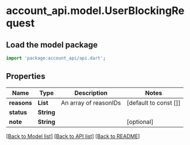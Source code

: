 # account_api.model.UserBlockingRequest

## Load the model package
```dart
import 'package:account_api/api.dart';
```

## Properties
Name | Type | Description | Notes
------------ | ------------- | ------------- | -------------
**reasons** | **List<String>** | An array of reasonIDs | [default to const []]
**status** | **String** |  | 
**note** | **String** |  | [optional] 

[[Back to Model list]](../README.md#documentation-for-models) [[Back to API list]](../README.md#documentation-for-api-endpoints) [[Back to README]](../README.md)


